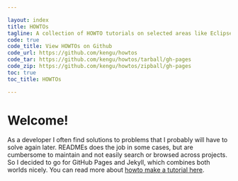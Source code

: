 ```yaml
---

layout: index
title: HOWTOs
tagline: A collection of HOWTO tutorials on selected areas like Eclipse, Linux and GitHub
code: true
code_title: View HOWTOs on Github
code_url: https://github.com/kengu/howtos
code_tar: https://github.com/kengu/howtos/tarball/gh-pages
code_zip: https://github.com/kengu/howtos/zipball/gh-pages
toc: true
toc_title: HOWTOs

---
```


Welcome!
==================

As a developer I often find solutions to problems that I probably will have to solve again 
later. READMEs does the job in some cases, but are cumbersome to maintain and not easily 
search or browsed across projects. So I decided to go for GitHub Pages and Jekyll, which 
combines both worlds nicely. You can read more about [howto make a tutorial here](index.html).